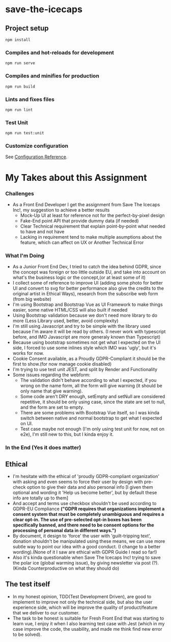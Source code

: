 # save-the-icecaps

## Project setup

```
npm install
```

### Compiles and hot-reloads for development

```
npm run serve
```

### Compiles and minifies for production

```
npm run build
```

### Lints and fixes files

```
npm run lint
```

### Test Unit

```
npm run test:unit
```

### Customize configuration

See [Configuration Reference](https://cli.vuejs.org/config/).

# My Takes about this Assignment

### Challenges

- As a Front End Developer I get the assignment from Save The Icecaps Inc!, my suggestion to achieve a better results
  - Mock-Up UI at least for reference not for the perfect-by-pixel design
  - Fake-End point API that provide dummy data (if needed)
  - Clear Technical requirement that explain point-by-point what needed to have and not have
  - Lacking in requirement tend to make multiple asumptions about the feature, which can affect on UX or Another Technical Error

### What I'm Doing

- As a Junior Front End Dev, I tried to catch the idea behind GDPR, since the concept was foreign or too little outside EU, and take into account on what's the business logic or the concept,(or at least some of it)
- I collect some of reference to improve UI (adding some photo for better UI and convert to svg for better performance also give the credits to the original artist in Ethical Ways), research from the subscribe web form (from big website)
- I'm using Bootstrap and Bootstrap Vue as UI Framework to make things easier, some native HTML/CSS will also built if needed
- Using Bootstrap validation because we don't need more library to do more (Less Library used, better, avoid complexity)
- I'm still using Javascript and try to be simple with the library used because I'm aware it will be read by others. (I never work with typescript before, and IMO Javascript are more generaly known than Typescript)
- Because using bootstrap sometimes not get what I expected on the UI side, I forced to use some inlines style which IMO was 'ugly', but it's works for now.
- Cookie Consent available, as a Proudly GDPR-Compliant it should be the first to show.(for now manage cookie disabled)
- I'm trying to use test unit JEST, and split by Render and Functionality
- Some issues regarding the webform:
  - The validation didn't behave according to what I expected, if you wrong on the name form, all the form will give warning (it should be only name that give warning).
  - Some code aren't DRY enough, setEmpty and setNull are considered repetitive, it should be only using case, since the state are set to null, and the form are set to empty.
  - There are some problems with Bootstrap Vue itself, so I was kinda switch between native and normal bootstrap to get what I expected on UI.
  - Test case maybe not enough (I'm only using test unit for now, not on e2e), I'm still new to this, but I kinda enjoy it.

### In the End (Yes it does matter)

## Ethical

- I'm hesitate with the ethical of 'proudly GDPR-compliant organization' with asking and even seems to force their user by design with pre-check option to give their data and also personal info [I given them optional and wording it 'Help us become better', but by default these info are totally up to them]
- And accept and terms use checkbox shouldn't be used according to GDPR-EU Compliance **("GDPR requires that organizations implement a consent system that must be completely unambiguous and requires a clear opt-in. The use of pre-selected opt-in boxes has been specifically banned, and there need to be consent options for the processing of personal data in different ways.")**
- By document, it design to 'force' the user with 'guilt-tripping text', donation shouldn't be manipulated using these means, we can use more subtle way to point our idea with a good conduct. (I change to a better wording).(None of it I saw are ethical with GDPR Guide I read so far!)
- Also it's kinda questionable when Save The Icecaps Inc! trying to save the polar ice (global warming issue), by giving newsletter via post (?).(Kinda Counterproductive on what they should do)

## The test itself

- In my honest opinion, TDD(Test Development Driven), are good to implement to improve not only the technical side, but also the user experience side, which will be improve the quality of product/feature that we deliver to our customer.
- The task to be honest is suitable for Fresh Front End that was starting to learn vue, I enjoy it when I also learning test case with Jest (which in my case improve the code, the usability, and made me think find new error to be solved).
